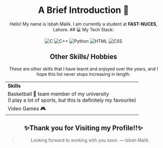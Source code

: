 <div align="center">
<h1>A Brief Introduction 👋</h1>
Hello! My name is Isbah Malik. I am currently a student at <b>FAST-NUCES</b>, Lahore.
## 💻 My Tech Stack:

![C](https://img.shields.io/badge/C-4B677C.svg?style=for-the-badge&logo&logoColor=%23F7DF1E)
![C++](https://img.shields.io/badge/C++-98486D.svg?style=for-the-badge&logo=C++&logoColor=%23F7DF1E)
![Python](https://img.shields.io/badge/python-3670A0?style=for-the-badge&logo=python&logoColor=ffdd54)
![HTML](https://img.shields.io/badge/html-413E50.svg?style=for-the-badge&logo=html5&logoColor=EF4C23)
![CSS](https://img.shields.io/badge/css-%23323330.svg?style=for-the-badge&logo=css3&logoColor=468FCC)


## Other Skills/ Hobbies
These are other skills that I have learnt and enjoyed over the years, and I hope this list never stops increasing in length.  
  
<table>
<tbody>
  <tr>
    <td <td colspan = "2"><b>Skills</b></td>
  </tr>
  <tr>
    <td>Basketball 🏀 team member of my university <br>(I play a lot of sports, but this is definitely my favourite)</td>
  </tr>
  <tr>
    <td>Video Games 🎮</td>
  </tr>
</tbody>
</table>
  



  
## ✨Thank you for Visiting my Profile!!✨
> Looking forward to working with you soon.
— Isbah Malik
</div>
